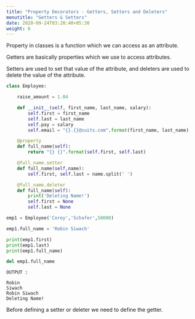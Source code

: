 ```yaml
---
title: "Property Decorators - Getters, Setters and Deleters"
menutitle: "Getters & Setters"
date: 2020-09-24T03:20:40+05:30
weight: 6
---
```






Property in classes is a function which we can access as an attribute.

Getters are basically properties which we use to access attributes.

Setters are used to set that value of the attribute, and deleters are used to delete the value of the attribute.

```python
class Employee:

    raise_amount = 1.04

    def __init__(self, first_name, last_name, salary):
        self.first = first_name
        self.last = last_name
        self.pay = salary
        self.email = "{}.{}@suits.com".format(first_name, last_name)

    @property
    def full_name(self):
        return "{} {}".format(self.first, self.last)

    @full_name.setter
    def full_name(self,name):
        self.first, self.last = name.split(' ')

    @full_name.deleter
    def full_name(self):
        print('Deleting Name!')
        self.first = None
        self.last = None

emp1 = Employee('Corey','Schafer',50000)

emp1.full_name = 'Robin Siwach'

print(emp1.first)
print(emp1.last)
print(emp1.full_name)

del emp1.full_name
```



```foo
OUTPUT :

Robin
Siwach
Robin Siwach
Deleting Name!
```



Before defining a setter or deleter we need to define the getter.